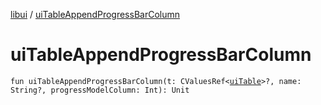 [libui](README.md) / [uiTableAppendProgressBarColumn](ui-table-append-progress-bar-column.md)

# uiTableAppendProgressBarColumn

`fun uiTableAppendProgressBarColumn(t: CValuesRef<`[`uiTable`](ui-table.md)`>?, name: String?, progressModelColumn: Int): Unit`